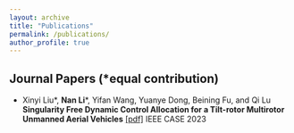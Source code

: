 ```yaml
---
layout: archive
title: "Publications"
permalink: /publications/
author_profile: true
---
```


## Journal Papers (*equal contribution)

- Xinyi Liu\*, **Nan Li**\*, Yifan Wang, Yuanye Dong, Beining Fu, and Qi Lu
**Singularity Free Dynamic Control Allocation for a Tilt-rotor Multirotor Unmanned Aerial Vehicles** [[pdf]](https://ieeexplore.ieee.org/document/10260455)
IEEE CASE 2023